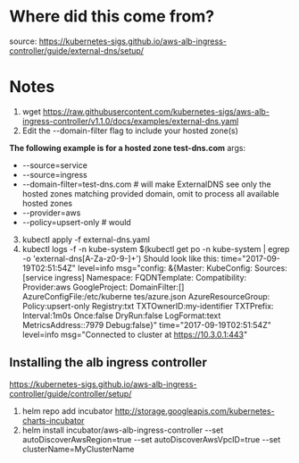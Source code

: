 # Where did this come from?
source: https://kubernetes-sigs.github.io/aws-alb-ingress-controller/guide/external-dns/setup/

# Notes
1. wget https://raw.githubusercontent.com/kubernetes-sigs/aws-alb-ingress-controller/v1.1.0/docs/examples/external-dns.yaml
2. Edit the --domain-filter flag to include your hosted zone(s)

**The following example is for a hosted zone test-dns.com**
args:
- --source=service
- --source=ingress
- --domain-filter=test-dns.com # will make ExternalDNS see only the hosted zones matching provided domain, omit to process all available hosted zones
- --provider=aws
- --policy=upsert-only # would 

3. kubectl apply -f external-dns.yaml
4. kubectl logs -f -n kube-system $(kubectl get po -n kube-system | egrep -o 'external-dns[A-Za-z0-9-]+')
    Should look like this:
        time="2017-09-19T02:51:54Z" level=info msg="config: &{Master: KubeConfig: Sources:[service ingress] Namespace: FQDNTemplate: Compatibility: Provider:aws GoogleProject: DomainFilter:[] AzureConfigFile:/etc/kuberne tes/azure.json AzureResourceGroup: Policy:upsert-only Registry:txt TXTOwnerID:my-identifier TXTPrefix: Interval:1m0s Once:false DryRun:false LogFormat:text MetricsAddress::7979 Debug:false}"
time="2017-09-19T02:51:54Z" level=info msg="Connected to cluster at https://10.3.0.1:443"

## Installing the alb ingress controller
https://kubernetes-sigs.github.io/aws-alb-ingress-controller/guide/controller/setup/

1. helm repo add incubator http://storage.googleapis.com/kubernetes-charts-incubator
2. helm install incubator/aws-alb-ingress-controller --set autoDiscoverAwsRegion=true --set autoDiscoverAwsVpcID=true --set clusterName=MyClusterName
